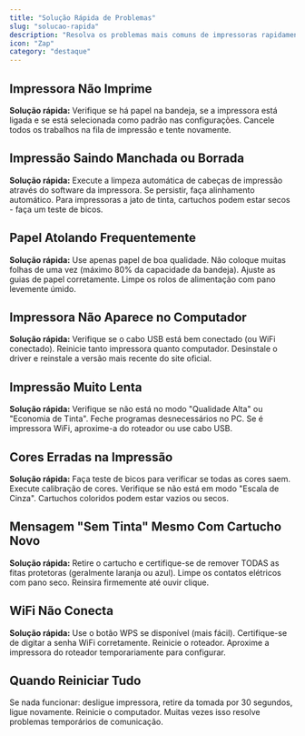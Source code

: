 ```yaml
---
title: "Solução Rápida de Problemas"
slug: "solucao-rapida"
description: "Resolva os problemas mais comuns de impressoras rapidamente. Guia prático para solucionar erros de conexão e impressão."
icon: "Zap"
category: "destaque"
---
```


## Impressora Não Imprime

**Solução rápida:** Verifique se há papel na bandeja, se a impressora está ligada e se está selecionada como padrão nas configurações. Cancele todos os trabalhos na fila de impressão e tente novamente.

## Impressão Saindo Manchada ou Borrada

**Solução rápida:** Execute a limpeza automática de cabeças de impressão através do software da impressora. Se persistir, faça alinhamento automático. Para impressoras a jato de tinta, cartuchos podem estar secos - faça um teste de bicos.

## Papel Atolando Frequentemente

**Solução rápida:** Use apenas papel de boa qualidade. Não coloque muitas folhas de uma vez (máximo 80% da capacidade da bandeja). Ajuste as guias de papel corretamente. Limpe os rolos de alimentação com pano levemente úmido.

## Impressora Não Aparece no Computador

**Solução rápida:** Verifique se o cabo USB está bem conectado (ou WiFi conectado). Reinicie tanto impressora quanto computador. Desinstale o driver e reinstale a versão mais recente do site oficial.

## Impressão Muito Lenta

**Solução rápida:** Verifique se não está no modo "Qualidade Alta" ou "Economia de Tinta". Feche programas desnecessários no PC. Se é impressora WiFi, aproxime-a do roteador ou use cabo USB.

## Cores Erradas na Impressão

**Solução rápida:** Faça teste de bicos para verificar se todas as cores saem. Execute calibração de cores. Verifique se não está em modo "Escala de Cinza". Cartuchos coloridos podem estar vazios ou secos.

## Mensagem "Sem Tinta" Mesmo Com Cartucho Novo

**Solução rápida:** Retire o cartucho e certifique-se de remover TODAS as fitas protetoras (geralmente laranja ou azul). Limpe os contatos elétricos com pano seco. Reinsira firmemente até ouvir clique.

## WiFi Não Conecta

**Solução rápida:** Use o botão WPS se disponível (mais fácil). Certifique-se de digitar a senha WiFi corretamente. Reinicie o roteador. Aproxime a impressora do roteador temporariamente para configurar.

## Quando Reiniciar Tudo

Se nada funcionar: desligue impressora, retire da tomada por 30 segundos, ligue novamente. Reinicie o computador. Muitas vezes isso resolve problemas temporários de comunicação.
